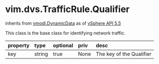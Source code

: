 vim.dvs.TrafficRule.Qualifier
=============================
inherits from [vmodl.DynamicData](docs/vmodl.DynamicData.md)
as of [vSphere API 5.5](vim.version.md#vim.version.version9)


This class is the base class for identifying network traffic.

| property | type | optional | priv | desc |
|:---------|:-----|:---------|:-----|:-----|
| key | string | true | None | The key of the Qualifier |


